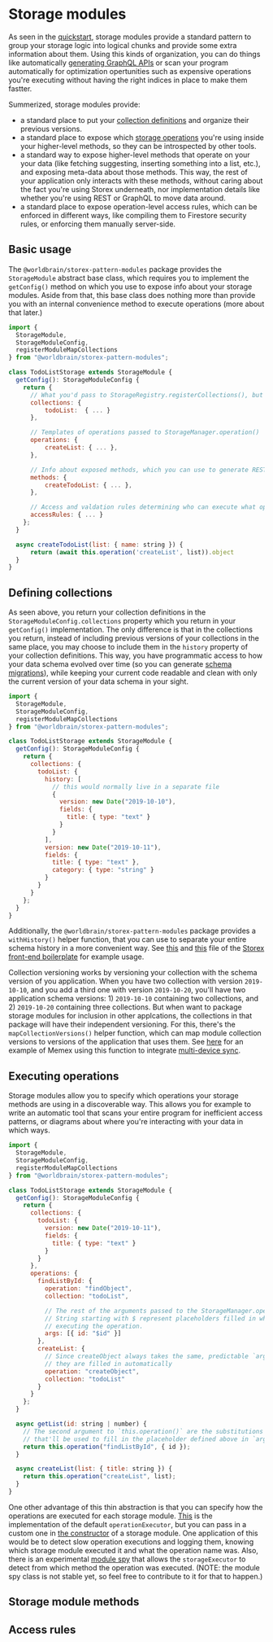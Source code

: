 # Storage modules

As seen in the [quickstart](/guides/quickstart/), storage modules provide a standard pattern to group your storage logic into logical chunks and provide some extra information about them. Using this kinds of organization, you can do things like automatically [generating GraphQL APIs](/guides/graphql-api/) or scan your program automatically for optimization opertunities such as expensive operations you're executing without having the right indices in place to make them fastter.

Summerized, storage modules provide:

- a standard place to put your [collection definitions](/guides/storage-registry/) and organize their previous versions.
- a standard place to expose which [storage operations](/guides/storage-operations/) you're using inside your higher-level methods, so they can be introspected by other tools.
- a standard way to expose higher-level methods that operate on your your data (like fetching suggesting, inserting something into a list, etc.), and exposing meta-data about those methods. This way, the rest of your application only interacts with these methods, without caring about the fact you're using Storex underneath, nor implementation details like whether you're using REST or GraphQL to move data around.
- a standard place to expose operation-level access rules, which can be enforced in different ways, like compiling them to Firestore security rules, or enforcing them manually server-side.

## Basic usage

The `@worldbrain/storex-pattern-modules` package provides the `StorageModule` abstract base class, which requires you to implement the `getConfig()` method on which you use to expose info about your storage modules. Aside from that, this base class does nothing more than provide you with an internal convenience method to execute operations (more about that later.)

```js
import {
  StorageModule,
  StorageModuleConfig,
  registerModuleMapCollections
} from "@worldbrain/storex-pattern-modules";

class TodoListStorage extends StorageModule {
  getConfig(): StorageModuleConfig {
    return {
      // What you'd pass to StorageRegistry.registerCollections(), but with a bit more info
      collections: {
          todoList:  { ... }
      },

      // Templates of operations passed to StorageManager.operation()
      operations: {
          createList: { ... },
      },

      // Info about exposed methods, which you can use to generate REST/GraphQL endpoints for example
      methods: {
          createTodoList: { ... },
      },

      // Access and valdation rules determining who can execute what operations on what data
      accessRules: { ... }
    };
  }

  async createTodoList(list: { name: string }) {
      return (await this.operation('createList', list)).object
  }
}
```

## Defining collections

As seen above, you return your collection definitions in the `StorageModuleConfig.collections` property which you return in your `getConfig()` implementation. The only difference is that in the collections you return, instead of including previous versions of your collections in the same place, you may choose to include them in the `history` property of your collection definitions. This way, you have programmatic access to how your data schema evolved over time (so you can generate [schema migrations](/guides/schema-migrations/)), while keeping your current code readable and clean with only the current version of your data schema in your sight.

```js
import {
  StorageModule,
  StorageModuleConfig,
  registerModuleMapCollections
} from "@worldbrain/storex-pattern-modules";

class TodoListStorage extends StorageModule {
  getConfig(): StorageModuleConfig {
    return {
      collections: {
        todoList: {
          history: [
            // this would normally live in a separate file
            {
              version: new Date("2019-10-10"),
              fields: {
                title: { type: "text" }
              }
            }
          ],
          version: new Date("2019-10-11"),
          fields: {
            title: { type: "text" },
            category: { type: "string" }
          }
        }
      }
    };
  }
}
```

Additionally, the `@worldbrain/storex-pattern-modules` package provides a `withHistory()` helper function, that you can use to separate your entire schema history in a more convenient way. See [this](https://github.com/WorldBrain/storex-frontend-boilerplate/blob/2bf0ca5ecdcfdae3abbe2e2ded619a6f4f109a30/src/storage/modules/todo-list.ts) and [this](https://github.com/WorldBrain/storex-frontend-boilerplate/blob/2bf0ca5ecdcfdae3abbe2e2ded619a6f4f109a30/src/storage/modules/todo-list.history.ts) file of the [Storex front-end boilerplate](https://github.com/WorldBrain/storex-frontend-boilerplate) for example usage.

Collection versioning works by versioning your collection with the schema version of you application. When you have two collection with version `2019-10-10`, and you add a third one with version `2019-10-20`, you'll have two application schema versions: 1) `2019-10-10` containing two collections, and 2) `2019-10-20` containing three collections. But when want to package storage modules for inclusion in other applcations, the collections in that package will have their independent versioning. For this, there's the `mapCollectionVersions()` helper function, which can map module collection versions to versions of the application that uses them. See [here](https://github.com/WorldBrain/Memex/blob/dd66472feb73af86e2952d343937988f9b25771a/src/sync/background/storage.ts) for an example of Memex using this function to integrate [multi-device sync](/guides/multi-device-sync/).

## Executing operations

Storage modules allow you to specify which operations your storage methods are using in a discoverable way. This allows you for example to write an automatic tool that scans your entire program for inefficient access patterns, or diagrams about where you're interacting with your data in which ways.

```js
import {
  StorageModule,
  StorageModuleConfig,
  registerModuleMapCollections
} from "@worldbrain/storex-pattern-modules";

class TodoListStorage extends StorageModule {
  getConfig(): StorageModuleConfig {
    return {
      collections: {
        todoList: {
          version: new Date("2019-10-11"),
          fields: {
            title: { type: "text" }
          }
        }
      },
      operations: {
        findListById: {
          operation: "findObject",
          collection: "todoList",

          // The rest of the arguments passed to the StorageManager.operation()
          // String starting with $ represent placeholders filled in when
          // executing the operation.
          args: [{ id: "$id" }]
        },
        createList: {
          // Since createObject always takes the same, predictable `args`,
          // they are filled in automatically
          operation: "createObject",
          collection: "todoList"
        }
      }
    };
  }

  async getList(id: string | number) {
    // The second argument to `this.operation()` are the substitutions
    // that'll be used to fill in the placeholder defined above in `args`
    return this.operation("findListById", { id });
  }

  async createList(list: { title: string }) {
    return this.operation("createList", list);
  }
}
```

One other advantage of this thin abstraction is that you can specify how the operations are executed for each storage module. [This](https://github.com/WorldBrain/storex-pattern-modules/blob/877909b37c81e59b7743b0ee3c3160dfa5fe69dd/ts/index.ts#L83) is the implementation of the default `operationExecutor`, but you can pass in a custom one in [the constructor](https://github.com/WorldBrain/storex-pattern-modules/blob/877909b37c81e59b7743b0ee3c3160dfa5fe69dd/ts/index.ts#L23) of a storage module. One application of this would be to detect slow operation executions and logging them, knowing which storage module executed it and what the operation name was. Also, there is an experimental [module spy](https://github.com/WorldBrain/storex-pattern-modules/blob/877909b37c81e59b7743b0ee3c3160dfa5fe69dd/ts/spy.test.ts) that allows the `storageExecutor` to detect from which method the operation was executed. (NOTE: the module spy class is not stable yet, so feel free to contribute to it for that to happen.)

## Storage module methods

## Access rules
